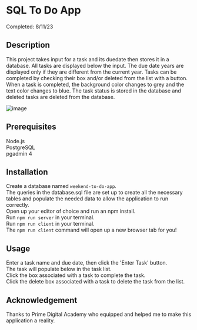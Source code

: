 # SQL To Do App
Completed: 8/11/23
## Description

This project takes input for a task and its duedate then stores it in a database. All tasks are displayed below the input. The due date years are displayed only if they are different from the current year. Tasks can be completed by checking their box and/or deleted from the list with a button. When a task is completed, the background color changes to grey and the text color changes to blue. The task status is stored in the database and deleted tasks are deleted from the database.

![image](https://github.com/halziebol11/weekend-sql-to-do-react/assets/124629294/77191dcc-1f7d-4899-9d91-5755f54aa455)


## Prerequisites
Node.js <br />
PostgreSQL <br />
pgadmin 4 <br />

## Installation
Create a database named `weekend-to-do-app`. <br />
The queries in the database.sql file are set up to create all the necessary tables and populate the needed data to allow the application to run correctly. <br />
Open up your editor of choice and run an npm install. <br />
Run `npm run server` in your terminal. <br />
Run `npm run client` in your terminal. <br />
The `npm run client` command will open up a new browser tab for you! <br />

## Usage
Enter a task name and due date, then click the 'Enter Task' button. <br />
The task will populate below in the task list. <br />
Click the box associated with a task to complete the task. <br />
Click the delete box associated with a task to delete the task from the list. <br />

## Acknowledgement
Thanks to Prime Digital Academy who equipped and helped me to make this application a reality.

